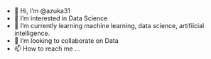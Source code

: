- 👋 Hi, I’m @azuka31
- 👀 I’m interested in Data Science
- 🌱 I’m currently learning machine learning, data science, artifiicial intelligence.
- 💞️ I’m looking to collaborate on Data
- 📫 How to reach me ...

<!---
azuka31/azuka31 is a ✨ special ✨ repository because its `README.md` (this file) appears on your GitHub profile.
You can click the Preview link to take a look at your changes.
--->
